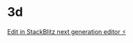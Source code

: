 # 3d

[Edit in StackBlitz next generation editor ⚡️](https://stackblitz.com/~/github.com/lookastarik/3d)